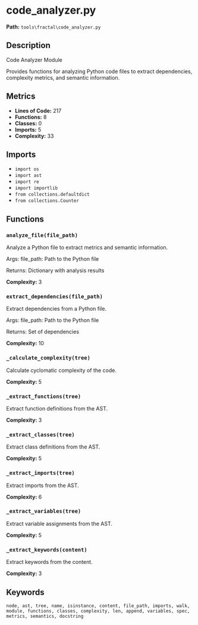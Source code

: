 # code_analyzer.py

**Path:** `tools\fractal\code_analyzer.py`

## Description

Code Analyzer Module

Provides functions for analyzing Python code files to extract
dependencies, complexity metrics, and semantic information.

## Metrics

- **Lines of Code:** 217
- **Functions:** 8
- **Classes:** 0
- **Imports:** 5
- **Complexity:** 33

## Imports

- `import os`
- `import ast`
- `import re`
- `import importlib`
- `from collections.defaultdict`
- `from collections.Counter`

## Functions

### `analyze_file(file_path)`

Analyze a Python file to extract metrics and semantic information.

Args:
    file_path: Path to the Python file
    
Returns:
    Dictionary with analysis results

**Complexity:** 3

### `extract_dependencies(file_path)`

Extract dependencies from a Python file.

Args:
    file_path: Path to the Python file
    
Returns:
    Set of dependencies

**Complexity:** 10

### `_calculate_complexity(tree)`

Calculate cyclomatic complexity of the code.

**Complexity:** 5

### `_extract_functions(tree)`

Extract function definitions from the AST.

**Complexity:** 3

### `_extract_classes(tree)`

Extract class definitions from the AST.

**Complexity:** 5

### `_extract_imports(tree)`

Extract imports from the AST.

**Complexity:** 6

### `_extract_variables(tree)`

Extract variable assignments from the AST.

**Complexity:** 5

### `_extract_keywords(content)`

Extract keywords from the content.

**Complexity:** 3

## Keywords

`node, ast, tree, name, isinstance, content, file_path, imports, walk, module, functions, classes, complexity, len, append, variables, spec, metrics, semantics, docstring`

